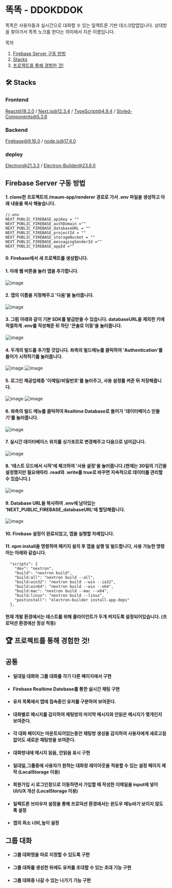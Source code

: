 # 똑똑 - DDOKDDOK
똑똑은 사용자들과 실시간으로 대화할 수 있는 일렉트론 기반 데스크탑앱입니다.
상대방을 찾아가서 똑똑 노크를 한다는 의미에서 지은 이름입니다.


목차
1. [Firebase Server 구동 방법](#firebase-server-구동-방법)
2. [Stacks](#-stacks)
3. [프로젝트를 통해 경험한 것!](#-프로젝트를-통해-경험한-것)

## 🛠 Stacks
### Frontend
React@18.2.0 / Next.js@12.3.4 / TypeScript@4.9.4 / Styled-Components@5.3.6
### Backend
Firebase@9.16.0 / node.js@17.4.0
### deploy
Electron@21.3.3 / Electron-Builder@23.6.0

## Firebase Server 구동 방법
#### 1. clone한 프로젝트의 /maum-app/renderer 경로로 가서 .env 파일을 생성하고 아래 내용을 복사 해놓습니다.
````
//.env
NEXT_PUBLIC_FIREBASE_apiKey = ""
NEXT_PUBLIC_FIREBASE_authDomain =""
NEXT_PUBLIC_FIREBASE_databaseURL = ""
NEXT_PUBLIC_FIREBASE_projectId = ""
NEXT_PUBLIC_FIREBASE_storageBucket = ""
NEXT_PUBLIC_FIREBASE_messagingSenderId =""
NEXT_PUBLIC_FIREBASE_appId =""
````
#### 0. Firebase에서 새 프로젝트를 생성합니다.
#### 1. 아래 웹 버튼을 눌러 앱을 추가합니다.
![image](https://user-images.githubusercontent.com/70016257/216794897-b65e21cb-8ed4-4ae3-9acd-878eb7e0d520.png)
#### 2. 앱의 이름을 지정해주고 '다음'을 눌러줍니다.
![image](https://user-images.githubusercontent.com/70016257/216794937-71adccbc-e05f-4444-a0b5-3aa19147bb80.png)
#### 3. 그럼 아래와 같이 기본 SDK를 발급받을 수 있습니다. databaseURL을 제외한 키에 적절하게 .env를 작성해준 뒤 하단 '콘솔로 이동'을 눌러줍니다.
![image](https://user-images.githubusercontent.com/70016257/216794975-3515e292-9655-4c63-846a-9f29da19b065.png)
#### 4. 두개의 빌드를 추가할 것입니다. 좌측의 빌드메뉴를 클릭하여 'Authentication'를 들어가 시작하기를 눌러줍니다.
![image](https://user-images.githubusercontent.com/70016257/216795069-c8be2074-5c44-4085-aeb4-372790f2833a.png)
![image](https://user-images.githubusercontent.com/70016257/216795080-f8e85fce-a617-4d90-bb47-98059c78ab0b.png)
#### 5. 로그인 제공업체중 '이메일/비밀번호'를 눌러주고, 사용 설정를 켜준 뒤 저장해줍니다.
![image](https://user-images.githubusercontent.com/70016257/216795128-74392527-fc2e-4ccf-ace6-afa9516f0dbf.png)
![image](https://user-images.githubusercontent.com/70016257/216795135-790438b7-1a13-4ddc-9765-836e545c48fb.png)
#### 6. 좌측의 빌드 메뉴를 클릭하여 Realtime Database로 들어가 '데이터베이스 만들기'를 눌러줍니다.
![image](https://user-images.githubusercontent.com/70016257/216795171-e77fce5e-31a1-44e5-8eda-86997cf5f344.png)
#### 7. 실시간 데이터베이스 위치를 싱가포르로 변경해주고 다음으로 넘어갑니다.
![image](https://user-images.githubusercontent.com/70016257/216795212-b38fff34-3abb-43d1-9054-83a259fceb1c.png)
#### 8. '테스트 모드에서 시작'에 체크하여 '사용 설정'을 눌러줍니다.(현재는 30일의 기간을 설정했지만 필요에따라 .read와 .write를 true로 바꾸면 지속적으로 데이터를 관리할 수 있습니다.)
![image](https://user-images.githubusercontent.com/70016257/216795262-aa814f9a-b513-4fc0-9fa7-6d6d88134524.png)
#### 9. Database URL을 복사하여 .env에 남아있는 'NEXT_PUBLIC_FIREBASE_databaseURL'에 할당해줍니다.
![image](https://user-images.githubusercontent.com/70016257/216795300-0620b071-6526-42fc-88cf-8cb1efe14a34.png)
#### 10. Firebase 설정이 완료되었고, 앱을 실행할 차례입니다.
#### 11. npm install을 명령하여 패키지 설치 후 앱을 실행 및 빌드합니다, 사용 가능한 명령어는 아래와 같습니다.
````
  "scripts": {
    "dev": "nextron",
    "build": "nextron build",
    "build:all": "nextron build --all",
    "build:win32": "nextron build --win --ia32",
    "build:win64": "nextron build --win --x64",
    "build:mac": "nextron build --mac --x64",
    "build:linux": "nextron build --linux",
    "postinstall": "electron-builder install-app-deps"
  },
````
#### 현재 개발 환경에서는 테스트를 위해 클라이언트가 두개 켜지도록 설정되어있습니다. (프로덕션 환경에선 정상 작동)


## 🏆 프로젝트를 통해 경험한 것!
 
## 공통
- #### 일대일 대화와 그룹 대화를 각기 다른 페이지에서 구현
- #### Firebase Realtime Datebase를 통한 실시간 채팅 구현
- #### 유저 목록에서 앱에 접속중인 유저를 구분하여 보여준다.
- #### 대화별로 메시지를 감지하여 채팅방의 마지막 메시지와 안읽은 메시지가 몇개인지 보여준다.
- #### 각 대화 페이지는 마운트되어있는동안 채팅방 생성을 감지하여 사용자에게 새로고침없이도 새로운 채팅방을 보여준다.   
- #### 대화방내에 메시지 읽음, 안읽음 표시 구현
- #### 일대일,그룹중에 사용자가 원하는 대화창 레이아웃을 적용할 수 있는 설정 페이지 제작 (LocalStorage 이용)
- #### 회원가입 시 로그인창으로 이동하면서 가입할 때 작성한 이메일을 input에 넣어 UI/UX 개선 (LocalStorage 이용)
- #### 일렉트론 브라우저 설정을 통해 프로덕션 환경에서는 윈도우 메뉴바가 보이지 않도록 설정
- #### 앱의 최소 너비,높이 설정

## 그룹 대화
- #### 그룹 대화명을 따로 지정할 수 있도록 구현
- #### 그룹 대화를 생성한 뒤에도 유저를 초대할 수 있는 초대 기능 구현
- #### 그룹 대화중 나갈 수 있는 나가기 기능 구현





